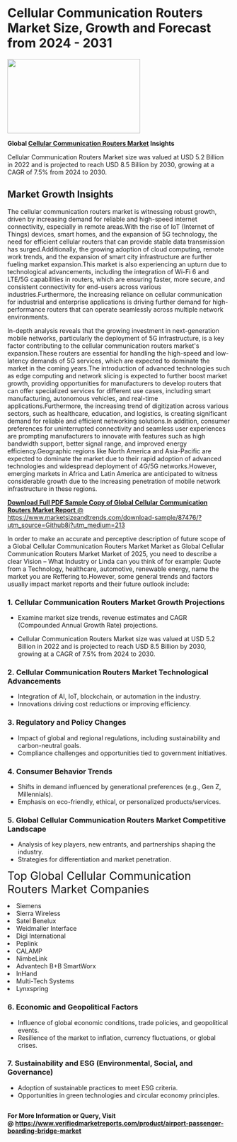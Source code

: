 <H1>Cellular Communication Routers Market Size, Growth and Forecast from 2024 - 2031</H1><img class="aligncenter size-medium wp-image-584254" src="https://thirdeyenews.in/wp-content/uploads/2024/09/Global-Market-Research-300x168.jpeg" alt="" width="300" height="168" /><p><strong>Global&nbsp;<a href="https://www.marketsizeandtrends.com/download-sample/87476/?utm_source=Github8j?utm_medium=213">Cellular Communication Routers Market</a> Insights</strong></p><p>Cellular Communication Routers Market size was valued at USD 5.2 Billion in 2022 and is projected to reach USD 8.5 Billion by 2030, growing at a CAGR of 7.5% from 2024 to 2030.</p><p><h2>Market Growth Insights</h2> <p>The cellular communication routers market is witnessing robust growth, driven by increasing demand for reliable and high-speed internet connectivity, especially in remote areas.With the rise of IoT (Internet of Things) devices, smart homes, and the expansion of 5G technology, the need for efficient cellular routers that can provide stable data transmission has surged.Additionally, the growing adoption of cloud computing, remote work trends, and the expansion of smart city infrastructure are further fueling market expansion.This market is also experiencing an upturn due to technological advancements, including the integration of Wi-Fi 6 and LTE/5G capabilities in routers, which are ensuring faster, more secure, and consistent connectivity for end-users across various industries.Furthermore, the increasing reliance on cellular communication for industrial and enterprise applications is driving further demand for high-performance routers that can operate seamlessly across multiple network environments.</p> <p><a href="https://www.example.com/sample-download" target="_blank"></a></p> <p>In-depth analysis reveals that the growing investment in next-generation mobile networks, particularly the deployment of 5G infrastructure, is a key factor contributing to the cellular communication routers market's expansion.These routers are essential for handling the high-speed and low-latency demands of 5G services, which are expected to dominate the market in the coming years.The introduction of advanced technologies such as edge computing and network slicing is expected to further boost market growth, providing opportunities for manufacturers to develop routers that can offer specialized services for different use cases, including smart manufacturing, autonomous vehicles, and real-time applications.Furthermore, the increasing trend of digitization across various sectors, such as healthcare, education, and logistics, is creating significant demand for reliable and efficient networking solutions.In addition, consumer preferences for uninterrupted connectivity and seamless user experiences are prompting manufacturers to innovate with features such as high bandwidth support, better signal range, and improved energy efficiency.Geographic regions like North America and Asia-Pacific are expected to dominate the market due to their rapid adoption of advanced technologies and widespread deployment of 4G/5G networks.However, emerging markets in Africa and Latin America are anticipated to witness considerable growth due to the increasing penetration of mobile network infrastructure in these regions.</p> <p><a href="https://www.example.com/get-more" target="_blank"></p><p><span class=""><strong>Download Full PDF Sample Copy of Global Cellular Communication Routers Market Report</strong> @ <a href="https://www.marketsizeandtrends.com/download-sample/87476/?utm_source=Github8j?utm_medium=213" target="_blank">https://www.marketsizeandtrends.com/download-sample/87476/?utm_source=Github8j?utm_medium=213</a></span></p><p>In order to make an accurate and perceptive description of future scope of a Global&nbsp;Cellular Communication Routers Market Market as Global&nbsp;Cellular Communication Routers Market Market of 2025, you need to describe a clear Vision &ndash; What Industry or Linda can you think of for example: Quote from a Technology, healthcare, automotive, renewable energy, name the market you are Reffering to.However, some general trends and factors usually impact market reports and their future outlook include:</p><h3>1.&nbsp;<strong>Cellular Communication Routers Market Growth Projections</strong></h3><ul><li>Examine market size trends, revenue estimates and CAGR (Compounded Annual Growth Rate) projections.</li><li><p>Cellular Communication Routers Market size was valued at USD 5.2 Billion in 2022 and is projected to reach USD 8.5 Billion by 2030, growing at a CAGR of 7.5% from 2024 to 2030.</p></li></ul><h3>2.&nbsp;<strong>Cellular Communication Routers Market Technological Advancements</strong></h3><ul><li>Integration of AI, IoT, blockchain, or automation in the industry.</li><li>Innovations driving cost reductions or improving efficiency.</li></ul><h3>3.&nbsp;<strong>Regulatory and Policy Changes</strong></h3><ul><li>Impact of global and regional regulations, including sustainability and carbon-neutral goals.</li><li>Compliance challenges and opportunities tied to government initiatives.</li></ul><h3>4.&nbsp;<strong>Consumer Behavior Trends</strong></h3><ul><li>Shifts in demand influenced by generational preferences (e.g., Gen Z, Millennials).</li><li>Emphasis on eco-friendly, ethical, or personalized products/services.</li></ul><h3>5.&nbsp;<strong>Global Cellular Communication Routers Market Competitive Landscape</strong></h3><ul><li>Analysis of key players, new entrants, and partnerships shaping the industry.</li><li>Strategies for differentiation and market penetration.</li></ul><p data-pm-slice="1 1 []"><span style="color: inherit; font-family: inherit; font-size: 25px;">Top Global Cellular Communication Routers Market Companies</span></p><div class="" data-test-id=""><p><li>Siemens</li><li> Sierra Wireless</li><li> Satel Benelux</li><li> Weidmaller Interface</li><li> Digi International</li><li> Peplink</li><li> CALAMP</li><li> NimbeLink</li><li> Advantech B+B SmartWorx</li><li> InHand</li><li> Multi-Tech Systems</li><li> Lynxspring</li></p></div><h3>6.&nbsp;<strong>Economic and Geopolitical Factors</strong></h3><ul><li>Influence of global economic conditions, trade policies, and geopolitical events.</li><li>Resilience of the market to inflation, currency fluctuations, or global crises.</li></ul><h3>7.&nbsp;<strong>Sustainability and ESG (Environmental, Social, and Governance)</strong></h3><ul><li>Adoption of sustainable practices to meet ESG criteria.</li><li>Opportunities in green technologies and circular economy principles.</li></ul><h2><strong style="font-size: 14px;">For More Information or Query, Visit @&nbsp;</strong><a style="background-color: #ffffff; font-size: 14px;" href="https://www.marketsizeandtrends.com/report/cellular-communication-routers-market/" target="_blank">https://www.verifiedmarketreports.com/product/airport-passenger-boarding-bridge-market</a></h2>